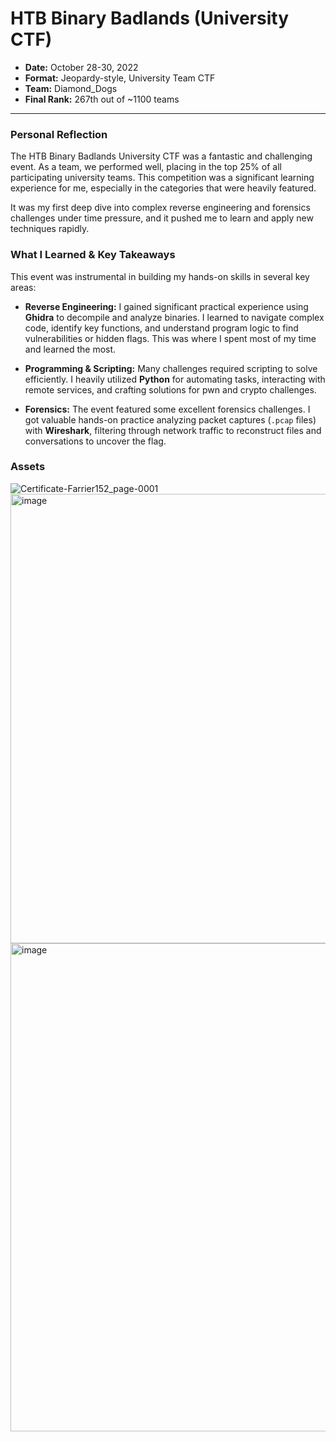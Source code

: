 # HTB Binary Badlands (University CTF)

- **Date:** October 28-30, 2022
- **Format:** Jeopardy-style, University Team CTF
- **Team:** Diamond_Dogs
- **Final Rank:** 267th out of ~1100 teams

---

### Personal Reflection

The HTB Binary Badlands University CTF was a fantastic and challenging event. As a team, we performed well, placing in the top 25% of all participating university teams. This competition was a significant learning experience for me, especially in the categories that were heavily featured.

It was my first deep dive into complex reverse engineering and forensics challenges under time pressure, and it pushed me to learn and apply new techniques rapidly.

### What I Learned & Key Takeaways

This event was instrumental in building my hands-on skills in several key areas:

-   **Reverse Engineering:** I gained significant practical experience using **Ghidra** to decompile and analyze binaries. I learned to navigate complex code, identify key functions, and understand program logic to find vulnerabilities or hidden flags. This was where I spent most of my time and learned the most.

-   **Programming & Scripting:** Many challenges required scripting to solve efficiently. I heavily utilized **Python** for automating tasks, interacting with remote services, and crafting solutions for pwn and crypto challenges.

-   **Forensics:** The event featured some excellent forensics challenges. I got valuable hands-on practice analyzing packet captures (`.pcap` files) with **Wireshark**, filtering through network traffic to reconstruct files and conversations to uncover the flag.

### Assets
![Certificate-Farrier152_page-0001](https://github.com/user-attachments/assets/c6fe10b1-ca2f-4238-8d42-ef50123f81ee)
<img width="1304" height="719" alt="image" src="https://github.com/user-attachments/assets/a44255f8-647f-4a20-89c1-d3958bc6f131" />
<img width="1318" height="781" alt="image" src="https://github.com/user-attachments/assets/01fbc93c-9a9b-478e-863d-e09d66ab895a" />
